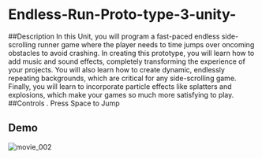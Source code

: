# Endless-Run-Proto-type-3-unity-
##Description
In this Unit, you will program a fast-paced endless side-scrolling runner game where the player needs to time jumps over oncoming obstacles to avoid crashing. In creating this prototype, you will learn how to add music and sound effects, completely transforming the experience of your projects. You will also learn how to create dynamic, endlessly repeating backgrounds, which are critical for any side-scrolling game. Finally, you will learn to incorporate particle effects like splatters and explosions, which make your games so much more satisfying to play.  
##Controls
. Press Space to Jump
## Demo
![movie_002](https://github.com/The-SaqlainNawaz/Endless-Run-Proto-type-3-unity-/assets/81869501/ffeb019d-e172-4d18-aacb-87ec1197dc26)
